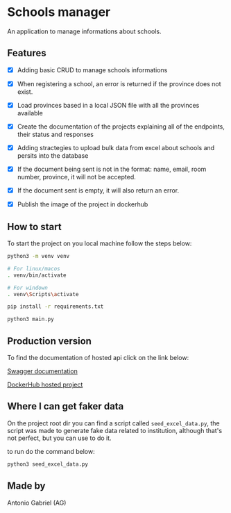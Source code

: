 # Schools manager

An application to manage informations about schools.

## Features

- [x] Adding basic CRUD to manage schools informations

- [x] When registering a school, an error is returned if the province does not exist.

- [x] Load provinces based in a local JSON file with all the provinces available

- [x] Create the documentation of the projects explaining all of the endpoints, their status and responses

- [x] Adding stractegies to upload bulk data from excel about schools and persits into the database

- [x] If the document being sent is not in the format: name, email, room number, province, it will not be accepted.

- [x] If the document sent is empty, it will also return an error.

- [x] Publish the image of the project in dockerhub

## How to start

To start the project on you local machine follow the steps below:

```bash
python3 -m venv venv

# For linux/macos
. venv/bin/activate

# For windown
. venv\Scripts\activate

pip install -r requirements.txt

python3 main.py
```

## Production version

To find the documentation of hosted api click on the link below:

[Swagger documentation](https://)

[DockerHub hosted project](https://)

## Where I can get faker data

On the project root dir you can find a script called `seed_excel_data.py`, the script was made to generate fake data related to institution, although that's not perfect, but you can use to do it.

to run do the command below:

```bash
python3 seed_excel_data.py
```

## Made by

Antonio Gabriel (AG)
